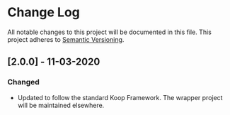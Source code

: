 # Change Log
All notable changes to this project will be documented in this file.
This project adheres to [Semantic Versioning](http://semver.org/).

## [2.0.0] - 11-03-2020
### Changed
* Updated to follow the standard Koop Framework. The wrapper project will be maintained elsewhere.